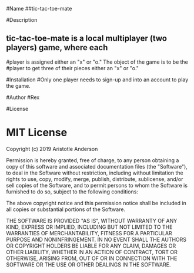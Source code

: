 #Name
##tic-tac-toe-mate

#Description
## tic-tac-toe-mate is a local multiplayer (two players) game, where each
#player is assigned either an "x" or "o."  The object of the game is to be the
#player to get three of their pieces either an "x" or "o."

#Installation
#Only one player needs to sign-up and into an account to play the game.

#Author
#Rex

#License
# MIT License

Copyright (c) 2019 Aristotle Anderson

Permission is hereby granted, free of charge, to any person obtaining a copy
of this software and associated documentation files (the "Software"), to deal
in the Software without restriction, including without limitation the rights
to use, copy, modify, merge, publish, distribute, sublicense, and/or sell
copies of the Software, and to permit persons to whom the Software is
furnished to do so, subject to the following conditions:

The above copyright notice and this permission notice shall be included in all
copies or substantial portions of the Software.

THE SOFTWARE IS PROVIDED "AS IS", WITHOUT WARRANTY OF ANY KIND, EXPRESS OR
IMPLIED, INCLUDING BUT NOT LIMITED TO THE WARRANTIES OF MERCHANTABILITY,
FITNESS FOR A PARTICULAR PURPOSE AND NONINFRINGEMENT. IN NO EVENT SHALL THE
AUTHORS OR COPYRIGHT HOLDERS BE LIABLE FOR ANY CLAIM, DAMAGES OR OTHER
LIABILITY, WHETHER IN AN ACTION OF CONTRACT, TORT OR OTHERWISE, ARISING FROM,
OUT OF OR IN CONNECTION WITH THE SOFTWARE OR THE USE OR OTHER DEALINGS IN THE
SOFTWARE.
